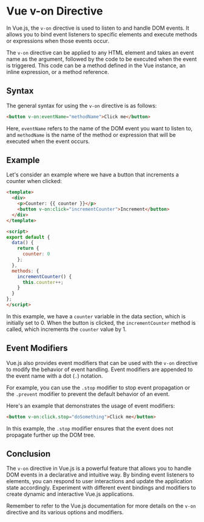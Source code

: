 # Vue v-on Directive

In Vue.js, the `v-on` directive is used to listen to and handle DOM events. It allows you to bind event listeners to specific elements and execute methods or expressions when those events occur.

The `v-on` directive can be applied to any HTML element and takes an event name as the argument, followed by the code to be executed when the event is triggered. This code can be a method defined in the Vue instance, an inline expression, or a method reference.

## Syntax

The general syntax for using the `v-on` directive is as follows:

```html
<button v-on:eventName="methodName">Click me</button>
```

Here, `eventName` refers to the name of the DOM event you want to listen to, and `methodName` is the name of the method or expression that will be executed when the event occurs.

## Example

Let's consider an example where we have a button that increments a counter when clicked:

```html
<template>
  <div>
    <p>Counter: {{ counter }}</p>
    <button v-on:click="incrementCounter">Increment</button>
  </div>
</template>

<script>
export default {
  data() {
    return {
      counter: 0
    };
  },
  methods: {
    incrementCounter() {
      this.counter++;
    }
  }
};
</script>
```

In this example, we have a `counter` variable in the data section, which is initially set to 0. When the button is clicked, the `incrementCounter` method is called, which increments the `counter` value by 1.

## Event Modifiers

Vue.js also provides event modifiers that can be used with the `v-on` directive to modify the behavior of event handling. Event modifiers are appended to the event name with a dot (`.`) notation.

For example, you can use the `.stop` modifier to stop event propagation or the `.prevent` modifier to prevent the default behavior of an event.

Here's an example that demonstrates the usage of event modifiers:

```html
<button v-on:click.stop="doSomething">Click me</button>
```

In this example, the `.stop` modifier ensures that the event does not propagate further up the DOM tree.

## Conclusion

The `v-on` directive in Vue.js is a powerful feature that allows you to handle DOM events in a declarative and intuitive way. By binding event listeners to elements, you can respond to user interactions and update the application state accordingly. Experiment with different event bindings and modifiers to create dynamic and interactive Vue.js applications.

Remember to refer to the Vue.js documentation for more details on the `v-on` directive and its various options and modifiers.

